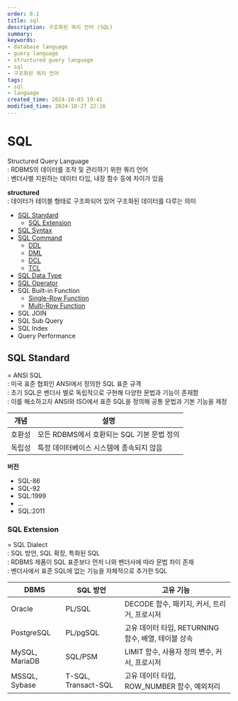 ```yaml
---
order: 0.1
title: sql
description: 구조화된 쿼리 언어 (SQL)
summary:
keywords:
- database language
- guery language
- structured guery language
- sql
- 구조화된 쿼리 언어
tags:
- sql
- language
created_time: 2024-10-03 19:41
modified_time: 2024-10-27 22:16
---
```


# SQL
Structured Query Language  
: RDBMS의 데이터를 조작 및 관리하기 위한 쿼리 언어  
: 벤더사별 지원하는 데이터 타입, 내장 함수 등에 차이가 있음  

**structured**  
: 데이터가 테이블 형태로 구조화되어 있어 구조화된 데이터를 다루는 의미

- [SQL Standard](#sql-standard)
  - [SQL Extension](#sql-extension)
- [SQL Syntax](./sql-syntax.md)
- [SQL Command](./sql-command.md)
  - [DDL](./sql-command.md#ddl)
  - [DML](./sql-command.md#dml)
  - [DCL](./sql-command.md#dcl)
  - [TCL](./sql-command.md#tcl)
- [SQL Data Type](./sql-data-type.md)
- [SQL Operator](./sql-operator.md)
- SQL Built-in Function
  - [Single-Row Function](./sql-single-row-function.md)
  - [Multi-Row Function](./sql-multi-row-function.md)
- SQL JOIN
- SQL Sub Query
- SQL Index
- Query Performance



## SQL Standard
= ANSI SQL  
: 미국 표준 협회인 ANSI에서 정의한 SQL 표준 규격  
: 초기 SQL은 벤더사 별로 독립적으로 구현해 다양한 문법과 기능이 존재함  
: 이를 해소하고자 ANSI와 ISO에서 표준 SQL을 정의해 공통 문법과 기본 기능을 제정  

개념 | 설명
---|---
호환성 | 모든 RDBMS에서 호환되는 SQL 기본 문법 정의
독립성 | 특정 데이터베이스 시스템에 종속되지 않음


**버전**
- SQL-86
- SQL-92
- SQL:1999
- ...
- SQL:2011



### SQL Extension
= SQL Dialect  
: SQL 방언, SQL 확장, 특화된 SQL  
: RDBMS 제품이 SQL 표준보다 먼저 나와 벤더사에 따라 문법 차이 존재  
: 벤더사에서 표준 SQL에 없는 기능을 자체적으로 추가한 SQL  

DBMS | SQL 방언 | 고유 기능
---|---|---
Oracle | PL/SQL | DECODE 함수, 패키지, 커서, 트리거, 프로시저 
PostgreSQL | PL/pgSQL | 고유 데이터 타입, RETURNING 함수, 배열, 테이블 상속
MySQL, MariaDB | SQL/PSM | LIMIT 함수, 사용자 정의 변수, 커서, 프로시저
MSSQL, Sybase  | T-SQL, Transact-SQL | 고유 데이터 타입, ROW_NUMBER 함수, 예외처리